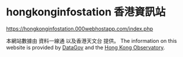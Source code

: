 # hongkonginfostation 香港資訊站


https://hongkonginfostation.000webhostapp.com/index.php

本網站數據由 資料一線通 以及香港天文台 提供。
The information on this website is provided by [DataGov](https://data.gov.hk/tc/city-dashboard) and the [Hong Kong Observatory](https://www.weather.gov.hk/en/index.html).
